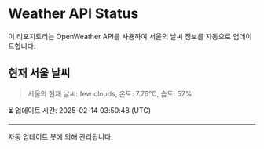 
# Weather API Status

이 리포지토리는 OpenWeather API를 사용하여 서울의 날씨 정보를 자동으로 업데이트합니다.

## 현재 서울 날씨
> 서울의 현재 날씨: few clouds, 온도: 7.76°C, 습도: 57%

⏳ 업데이트 시간: 2025-02-14 03:50:48 (UTC)

---
자동 업데이트 봇에 의해 관리됩니다.
